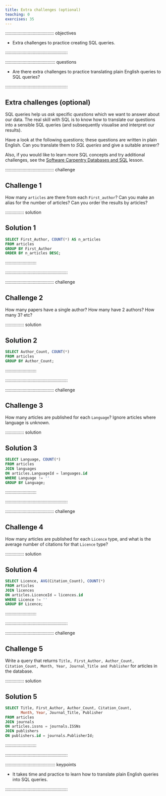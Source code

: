 ```yaml
---
title: Extra challenges (optional)
teaching: 0
exercises: 35
---
```


::::::::::::::::::::::::::::::::::::::: objectives

- Extra challenges to practice creating SQL queries.

::::::::::::::::::::::::::::::::::::::::::::::::::

:::::::::::::::::::::::::::::::::::::::: questions

- Are there extra challenges to practice translating plain English queries to SQL queries?

::::::::::::::::::::::::::::::::::::::::::::::::::

## Extra challenges (optional)

SQL queries help us *ask* specific *questions* which we want to answer about our data. The real skill with SQL is to know how to translate our questions into a sensible SQL queries (and subsequently visualise and interpret our results).

Have a look at the following questions; these questions are written in plain English. Can you translate them to *SQL queries* and give a suitable answer?

Also, if you would like to learn more SQL concepts and try additional challenges, see the [Software Carpentry Databases and SQL](https://swcarpentry.github.io/sql-novice-survey/) lesson.

:::::::::::::::::::::::::::::::::::::::  challenge

## Challenge 1

How many `articles` are there from each `First_author`? Can you make an alias for the number of articles? Can you order the results by articles?

:::::::::::::::  solution

## Solution 1

```sql
SELECT First_Author, COUNT(*) AS n_articles
FROM articles
GROUP BY First_Author
ORDER BY n_articles DESC;
```

:::::::::::::::::::::::::

::::::::::::::::::::::::::::::::::::::::::::::::::

:::::::::::::::::::::::::::::::::::::::  challenge

## Challenge 2

How many papers have a single author? How many have 2 authors? How many 3? etc?

:::::::::::::::  solution

## Solution 2

```sql
SELECT Author_Count, COUNT(*)
FROM articles
GROUP BY Author_Count;
```

:::::::::::::::::::::::::

::::::::::::::::::::::::::::::::::::::::::::::::::

:::::::::::::::::::::::::::::::::::::::  challenge

## Challenge 3

How many articles are published for each `Language`? Ignore articles where
language is unknown.

:::::::::::::::  solution

## Solution 3

```sql
SELECT Language, COUNT(*)
FROM articles
JOIN languages
ON articles.LanguageId = languages.id
WHERE Language != ''
GROUP BY Language;
```

:::::::::::::::::::::::::

::::::::::::::::::::::::::::::::::::::::::::::::::

:::::::::::::::::::::::::::::::::::::::  challenge

## Challenge 4

How many articles are published for each `Licence` type, and what is the average
number of citations for that `Licence` type?

:::::::::::::::  solution

## Solution 4

```sql
SELECT Licence, AVG(Citation_Count), COUNT(*)
FROM articles
JOIN licences
ON articles.LicenceId = licences.id
WHERE Licence != ''
GROUP BY Licence;
```

:::::::::::::::::::::::::

::::::::::::::::::::::::::::::::::::::::::::::::::

:::::::::::::::::::::::::::::::::::::::  challenge

## Challenge 5

Write a query that returns `Title, First_Author, Author_Count, Citation_Count, Month, Year, Journal_Title and Publisher` for articles in the database.

:::::::::::::::  solution

## Solution 5

```sql
SELECT Title, First_Author, Author_Count, Citation_Count,
       Month, Year, Journal_Title, Publisher
FROM articles
JOIN journals
ON articles.issns = journals.ISSNs
JOIN publishers
ON publishers.id = journals.PublisherId;
```

:::::::::::::::::::::::::

::::::::::::::::::::::::::::::::::::::::::::::::::

:::::::::::::::::::::::::::::::::::::::: keypoints

- It takes time and practice to learn how to translate plain English queries into SQL queries.

::::::::::::::::::::::::::::::::::::::::::::::::::


